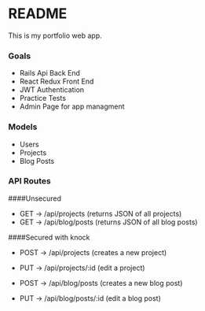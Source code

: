 # README

This is my portfolio web app.

### Goals
- Rails Api Back End
- React Redux Front End 
- JWT Authentication
- Practice Tests
- Admin Page for app managment

### Models 
- Users
- Projects
- Blog Posts

### API Routes

####Unsecured
- GET -> /api/projects (returns JSON of all projects)
- GET -> /api/blog/posts (returns JSON of all blog posts)

####Secured with knock
- POST -> /api/projects (creates a new project)
- PUT -> /api/projects/:id (edit a project)

- POST -> /api/blog/posts (creates a new blog post)
- PUT -> /api/blog/posts/:id (edit a blog post)

